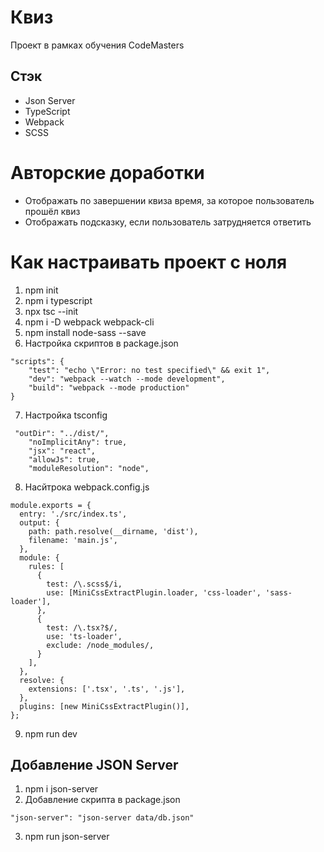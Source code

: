 # Квиз
  Проект в рамках обучения CodeMasters
## Стэк 
- Json Server
- TypeScript
- Webpack
- SCSS

# Авторские доработки
* Отображать по завершении квиза время, за которое пользователь прошёл квиз
* Отображать подсказку, если пользователь затрудняется ответить

# Как настраивать проект c ноля
1. npm init
2. npm i typescript
3. npx tsc --init
4. npm i -D webpack webpack-cli
5. npm install node-sass --save
6. Настройка скриптов в package.json 
```
"scripts": {
    "test": "echo \"Error: no test specified\" && exit 1",
    "dev": "webpack --watch --mode development",
    "build": "webpack --mode production"
}
``` 
7. Настройка tsconfig
```
 "outDir": "../dist/",
    "noImplicitAny": true,
    "jsx": "react",
    "allowJs": true,
    "moduleResolution": "node",
```
8. Насйтрока webpack.config.js
```
module.exports = {
  entry: './src/index.ts',
  output: {
    path: path.resolve(__dirname, 'dist'),
    filename: 'main.js',
  },
  module: {
    rules: [
      {
        test: /\.scss$/i,
        use: [MiniCssExtractPlugin.loader, 'css-loader', 'sass-loader'],
      },
      {
        test: /\.tsx?$/,
        use: 'ts-loader',
        exclude: /node_modules/,
      }
    ],
  },
  resolve: {
    extensions: ['.tsx', '.ts', '.js'],
  },
  plugins: [new MiniCssExtractPlugin()],
};
```
9. npm run dev

## Добавление JSON Server
1. npm i json-server
2. Добавление скрипта в package.json
```
"json-server": "json-server data/db.json"
```
3. npm run json-server